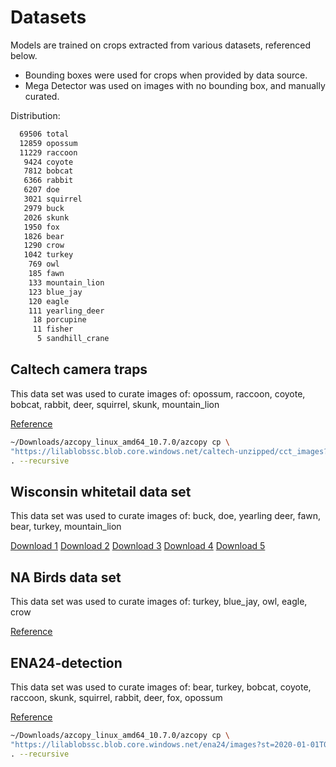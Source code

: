 # Datasets

Models are trained on crops extracted from various datasets, referenced below.

* Bounding boxes were used for crops when provided by data source.
* Mega Detector was used on images with no bounding box, and manually curated.

Distribution:

```bash
  69506 total
  12859 opossum
  11229 raccoon
   9424 coyote
   7812 bobcat
   6366 rabbit
   6207 doe
   3021 squirrel
   2979 buck
   2026 skunk
   1950 fox
   1826 bear
   1290 crow
   1042 turkey
    769 owl
    185 fawn
    133 mountain_lion
    123 blue_jay
    120 eagle
    111 yearling_deer
     18 porcupine
     11 fisher
      5 sandhill_crane
```

## Caltech camera traps

This data set was used to curate images of:
opossum, raccoon, coyote, bobcat, rabbit, deer, squirrel, skunk, mountain_lion

[Reference](http://lila.science/datasets/caltech-camera-traps)

```bash
~/Downloads/azcopy_linux_amd64_10.7.0/azcopy cp \
"https://lilablobssc.blob.core.windows.net/caltech-unzipped/cct_images?st=2020-01-01T00%3A00%3A00Z&se=2034-01-01T00%3A00%3A00Z&sp=rl&sv=2019-07-07&sr=c&sig=uNGA5/QrgqpnU4VeT5tBqhx0GN4Tu8jJ7neUyJqIQss%3D" \
. --recursive
```

## Wisconsin whitetail data set

This data set was used to curate images of:
buck, doe, yearling deer, fawn, bear, turkey, mountain_lion

[Download 1](https://drive.google.com/drive/folders/1jjkIPjz0Mv3ETYhafE4maNvtBfAxgRsW?usp=sharing)
[Download 2](https://drive.google.com/drive/folders/1E1bVtDpXvgYpXbO5jpYDV37TYc9sUp2C?usp=sharing)
[Download 3](https://drive.google.com/drive/folders/1ihIpAar8G2kFvC2jOwJFA9GAUSGwT1Tb?usp=sharing)
[Download 4](https://drive.google.com/drive/folders/0B4BRcQQjVlWyVnctaE84Y3dHcDQ?usp=sharing)
[Download 5](https://drive.google.com/drive/folders/0B4BRcQQjVlWyVXNMeHJ4LTdJV2c?usp=sharing)

## NA Birds data set

This data set was used to curate images of:
turkey, blue_jay, owl, eagle, crow

[Reference](https://dl.allaboutbirds.org/nabirds)

## ENA24-detection

This data set was used to curate images of:
bear, turkey, bobcat, coyote, raccoon, skunk, squirrel, rabbit, deer, fox, opossum

[Reference](http://lila.science/datasets/ena24detection)

```bash
~/Downloads/azcopy_linux_amd64_10.7.0/azcopy cp \
"https://lilablobssc.blob.core.windows.net/ena24/images?st=2020-01-01T00%3A00%3A00Z&se=2034-01-01T00%3A00%3A00Z&sp=rl&sv=2019-07-07&sr=c&sig=BBgrO%2BYQKOVHh1zytS9umFv3Fa956F1%2Bb6bU3VhHSqg%3D" \
. --recursive
```
